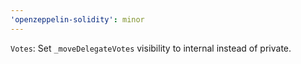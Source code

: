 ```yaml
---
'openzeppelin-solidity': minor
---
```


`Votes`: Set `_moveDelegateVotes` visibility to internal instead of private.
